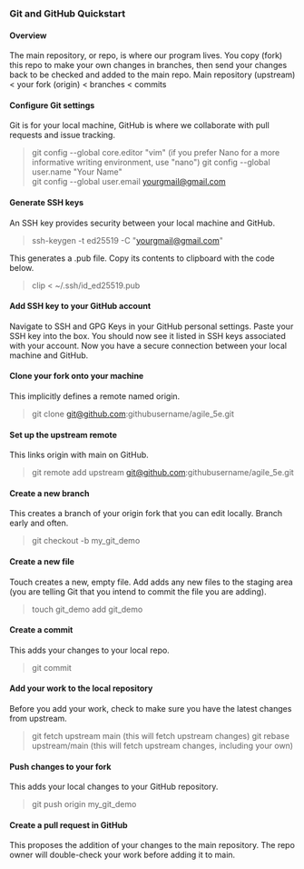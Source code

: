 ### Git and GitHub Quickstart
#### Overview
The main repository, or repo, is where our program lives. You copy (fork) this repo to make your own changes in branches, then send your changes back to be checked and added to the main repo. 
Main repository (upstream) < your fork (origin) < branches < commits

#### Configure Git settings
Git is for your local machine, GitHub is where we collaborate with pull requests and issue tracking.
>git config --global core.editor "vim"  (if you prefer Nano for a more informative writing environment, use "nano")
>git config --global user.name "Your Name"  
>git config --global user.email yourgmail@gmail.com  

#### Generate SSH keys
An SSH key provides security between your local machine and GitHub. 
>ssh-keygen -t ed25519 -C "yourgmail@gmail.com"

This generates a .pub file. Copy its contents to clipboard with the code below.
>clip < ~/.ssh/id_ed25519.pub

#### Add SSH key to your GitHub account
Navigate to SSH and GPG Keys in your GitHub personal settings.
Paste your SSH key into the box. You should now see it listed in SSH keys associated with your account.
Now you have a secure connection between your local machine and GitHub.

#### Clone your fork onto your machine 
This implicitly defines a remote named origin.
>git clone git@github.com:githubusername/agile_5e.git

#### Set up the upstream remote
This links origin with main on GitHub.
>git remote add upstream git@github.com:githubusername/agile_5e.git

#### Create a new branch
This creates a branch of your origin fork that you can edit locally. Branch early and often.
>git checkout -b my_git_demo

#### Create a new file
Touch creates a new, empty file.
Add adds any new files to the staging area (you are telling Git that you intend to commit the file you are adding).
>touch git_demo
>add git_demo

#### Create a commit
This adds your changes to your local repo.
>git commit

#### Add your work to the local repository
Before you add your work, check to make sure you have the latest changes from upstream. 
>git fetch upstream main (this will fetch upstream changes)
>git rebase upstream/main (this will fetch upstream changes, including your own)

#### Push changes to your fork
This adds your local changes to your GitHub repository.
>git push origin my_git_demo

#### Create a pull request in GitHub
This proposes the addition of your changes to the main repository. The repo owner will double-check your work before adding it to main.